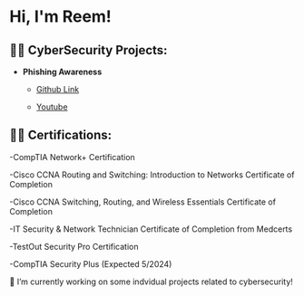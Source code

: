 <h1>Hi, I'm Reem!
  
<h2>👨‍💻 CyberSecurity Projects:</h2>

- <b>Phishing Awareness</b>

  - [Github Link](https://github.com/RJarikji/Phishing-Awareness/blob/main/README.md)

  - [Youtube](https://youtu.be/rjU0lbLdUUM)


<h2>👨‍💻 Certifications: </h2>

  -CompTIA Network+ Certification
  
  -Cisco CCNA Routing and Switching: Introduction to Networks Certificate of Completion
  
  -Cisco CCNA Switching, Routing, and Wireless Essentials Certificate of Completion
  
  -IT Security & Network Technician Certificate of Completion from Medcerts
  
  -TestOut Security Pro Certification
  
  -CompTIA Security Plus (Expected 5/2024)



🔭 I’m currently working on some indvidual projects related to cybersecurity! 



